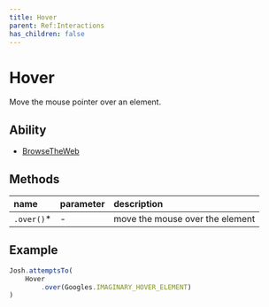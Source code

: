 ```yaml
---
title: Hover
parent: Ref:Interactions
has_children: false
---
```


# Hover
Move the mouse pointer over an element.
 

## Ability

- [BrowseTheWeb](../../abilities/BROWSE_THE_WEB.md)

## Methods

| name       | parameter | description                     |
| :---       | :---      | :---                            |
| `.over()`* | -         | move the mouse over the element |

## Example

 ```typescript
 Josh.attemptsTo(
     Hover
         .over(Googles.IMAGINARY_HOVER_ELEMENT)
 )
```
